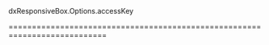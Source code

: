 <!--id-->dxResponsiveBox.Options.accessKey<!--/id-->
<!--merge--><!--/merge-->
<!--hidden--><!--/hidden-->
===========================================================================
